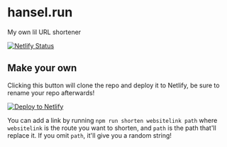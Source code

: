 # hansel.run

My own lil URL shortener

[![Netlify Status](https://api.netlify.com/api/v1/badges/97d21626-4a0e-4a5b-b658-9f559133e4aa/deploy-status)](https://app.netlify.com/sites/cass-run/deploys)

## Make your own

Clicking this button will clone the repo and deploy it to Netlify, be sure to rename your repo afterwards!

[![Deploy to Netlify](https://www.netlify.com/img/deploy/button.svg)](https://app.netlify.com/start/deploy?repository=https://github.com/darkmastermindz/hansel.run&utm_source=github&utm_medium=shortener-cs&utm_campaign=devex)

You can add a link by running `npm run shorten websitelink path` where `websitelink` is the route you want to shorten, and `path` is the path that'll replace it. If you omit `path`, it'll give you a random string!
